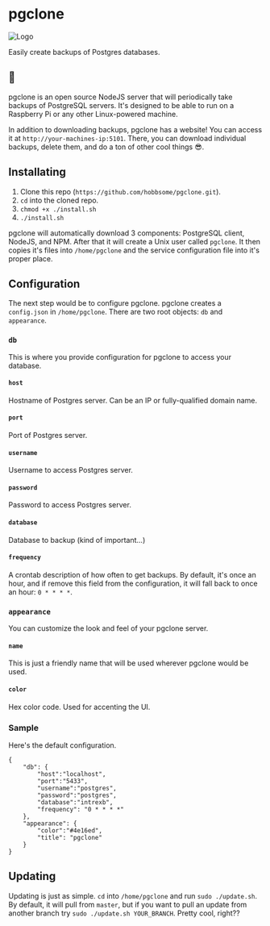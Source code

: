 # pgclone

![Logo](https://github.com/hobbsome/pgclone/raw/master/assets/logo-tall.png)

Easily create backups of Postgres databases.

## 👋

pgclone is an open source NodeJS server that will periodically take backups of PostgreSQL servers. It's designed to be able to run on a Raspberry Pi or any other Linux-powered machine.

In addition to downloading backups, pgclone has a website! You can access it at `http://your-machines-ip:5101`. There, you can download individual backups, delete them, and do a ton of other cool things 😎.

## Installating

1. Clone this repo (`https://github.com/hobbsome/pgclone.git`).
2. `cd` into the cloned repo.
3. `chmod +x ./install.sh`
4. `./install.sh`


pgclone will automatically download 3 components: PostgreSQL client, NodeJS, and NPM. After that it will create a Unix user called `pgclone`. It then copies it's files into `/home/pgclone` and the service configuration file into it's proper place.


## Configuration

The next step would be to configure pgclone. pgclone creates a `config.json` in `/home/pgclone`. There are two root objects: `db` and `appearance`.

### `db`
This is where you provide configuration for pgclone to access your database.

#### `host`
Hostname of Postgres server. Can be an IP or fully-qualified domain name.
#### `port`
Port of Postgres server.
#### `username`
Username to access Postgres server.
#### `password`
Password to access Postgres server.
#### `database`
Database to backup (kind of important...)
#### `frequency`
A crontab description of how often to get backups. By default, it's once an hour, and if remove this field from the configuration, it will fall back to once an hour: `0 * * * *`.

### `appearance`
You can customize the look and feel of your pgclone server.

#### `name`
This is just a friendly name that will be used wherever pgclone would be used.
#### `color`
Hex color code. Used for accenting the UI.


### Sample
Here's the default configuration.
```
{
    "db": {
        "host":"localhost",
        "port":"5433",
        "username":"postgres",
        "password":"postgres",
        "database":"intrexb",
        "frequency": "0 * * * *"
    },
    "appearance": {
        "color":"#4e16ed",
        "title": "pgclone"
    }
}

```

## Updating

Updating is just as simple. `cd` into `/home/pgclone` and run `sudo ./update.sh`. By default, it will pull from `master`, but if you want to pull an update from another branch try `sudo ./update.sh YOUR_BRANCH`. Pretty cool, right??
